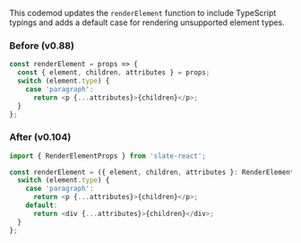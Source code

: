

This codemod updates the ```renderElement``` function to include TypeScript typings and adds a default case for rendering unsupported element types.

### Before (v0.88)

```ts
const renderElement = props => {
  const { element, children, attributes } = props;
  switch (element.type) {
    case 'paragraph':
      return <p {...attributes}>{children}</p>;
  }
};
```

### After (v0.104)

```ts
import { RenderElementProps } from 'slate-react';

const renderElement = ({ element, children, attributes }: RenderElementProps) => {
  switch (element.type) {
    case 'paragraph':
      return <p {...attributes}>{children}</p>;
    default:
      return <div {...attributes}>{children}</div>;
  }
};
```

